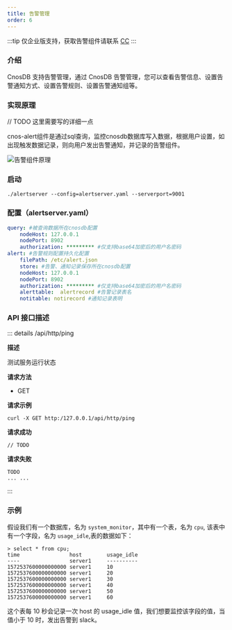 ```yaml
---
title: 告警管理
order: 6
---
```


:::tip
仅企业版支持，获取告警组件请联系 [CC](../enterprise/README.md)
:::

### 介绍

CnosDB 支持告警管理，通过 CnosDB 告警管理，您可以查看告警信息、设置告警通知方式、设置告警规则、设置告警通知组等。

### 实现原理

// TODO 这里需要写的详细一点

cnos-alert组件是通过sql查询，监控cnosdb数据库写入数据，根据用户设置，如出现触发数据记录，则向用户发出告警通知，并记录的告警组件。

![告警组件原理](/_static/img/cnos-alert.png)


### 启动

```shell
./alertserver --config=alertserver.yaml --serverport=9001
```

### 配置（alertserver.yaml）

```yaml
query: #被查询数据所在cnosdb配置
    nodeHost: 127.0.0.1
    nodePort: 8902
    authorization: ********* #仅支持base64加密后的用户名密码
alert: #告警规则配置持久化配置
    filePath: /etc/alert.json
    store: #告警、通知记录保存所在cnosdb配置
    nodeHost: 127.0.0.1
    nodePort: 8902
    authorization: ********* #仅支持base64加密后的用户名密码
    alerttable:  alertrecord #告警记录表名
    notitable: notirecord #通知记录表明
```

### API 接口描述

::: details /api/http/ping

**描述**

测试服务运行状态

**请求方法**

- GET

**请求示例**

```shell
curl -X GET http:/127.0.0.1/api/http/ping
```

**请求成功**

```shell
// TODO
```

**请求失败**

```shell
TODO
... ...
```
:::



### 示例

假设我们有一个数据库，名为 `system_monitor`，其中有一个表，名为 `cpu`, 该表中有一个字段，名为 `usage_idle`,表的数据如下：
```shell
> select * from cpu;
time                host        usage_idle
----                server1     ----------
1572537600000000000 server1     10
1572537600000000000 server1     20
1572537600000000000 server1     30
1572537600000000000 server1     40
1572537600000000000 server1     50
1572537600000000000 server1     60
```

这个表每 10 秒会记录一次 host 的 usage_idle 值，我们想要监控该字段的值，当值小于 10 时，发出告警到 slack。

